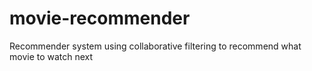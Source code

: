 # movie-recommender
Recommender system using collaborative filtering to recommend what movie to watch next
